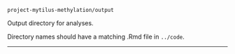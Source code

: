 `project-mytilus-methylation/output`

Output directory for analyses.

Directory names should have a matching .Rmd file in `../code`.

---